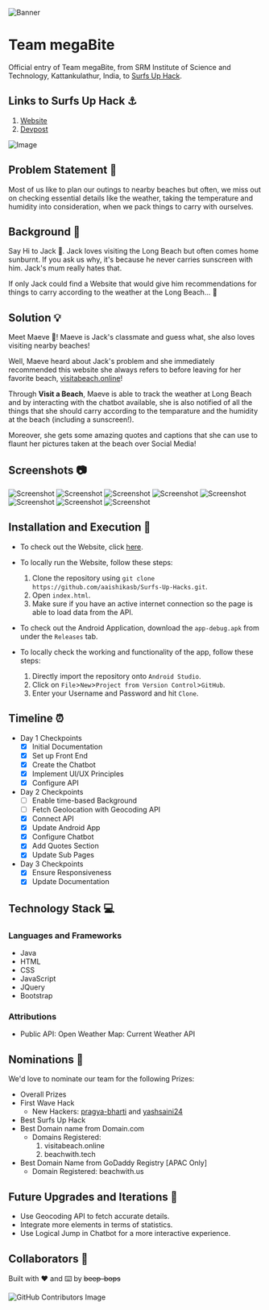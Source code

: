 ![Banner](assets/repository/banner.png)
# Team megaBite
Official entry of Team megaBite, from SRM Institute of Science and Technology, Kattankulathur, India, to [Surfs Up Hack](https://surfsuphacks.devpost.com/).

## Links to Surfs Up Hack ⚓
1. [Website](https://organize.mlh.io/participants/events/6800-surfs-up-hacks)
2. [Devpost](https://surfsuphacks.devpost.com/)

![Image](assets/repository/original.png)

## Problem Statement 🚧

Most of us like to plan our outings to nearby beaches but often, we miss out on checking essential details like the weather, taking the temperature and humidity into consideration, when we pack things to carry with ourselves.

## Background 📖

Say Hi to Jack 👦. Jack loves visiting the Long Beach but often comes home sunburnt. If you ask us why, it's because he never carries sunscreen with him. Jack's mum really hates that.

If only Jack could find a Website that would give him recommendations for things to carry according to the weather at the Long Beach... 🤔

## Solution 💡
Meet Maeve 👧! Maeve is Jack's classmate and guess what, she also loves visiting nearby beaches!

Well, Maeve heard about Jack's problem and she immediately recommended this website she always refers to before leaving for her favorite beach, [visitabeach.online](http://www.visitabeach.netlify.app)!

Through **Visit a Beach**, Maeve is able to track the weather at Long Beach and by interacting with the chatbot available, she is also notified of all the things that she should carry according to the temparature and the humidity at the beach (including a sunscreen!).

Moreover, she gets some amazing quotes and captions that she can use to flaunt her pictures taken at the beach over Social Media!

## Screenshots 📷
![Screenshot](assets/repository/screenshot.png)
![Screenshot](assets/repository/screenshot1.png)
![Screenshot](assets/repository/screenshot2.png)
![Screenshot](assets/repository/image.jpeg)
![Screenshot](assets/repository/image2.jpeg)
![Screenshot](assets/repository/image3.jpeg)
![Screenshot](assets/repository/image4.jpeg)
![Screenshot](assets/repository/image5.jpeg)

## Installation and Execution 🔧
 - To check out the Website, click [here](https://www.visitabeach.netlify.app).
 - To locally run the Website, follow these steps:
   1. Clone the repository using `git clone https://github.com/aaishikasb/Surfs-Up-Hacks.git`.
   2. Open `index.html`.
   3. Make sure if you have an active internet connection so the page is able to load data from the API.

 - To check out the Android Application, download the `app-debug.apk` from under the `Releases` tab.
 - To locally check the working and functionality of the app, follow these steps:
   1. Directly import the repository onto `Android Studio`.
   2. Click on `File`>`New`>`Project from Version Control`>`GitHub`.
   3. Enter your Username and Password and hit `Clone`.

## Timeline ⏰
 - Day 1 Checkpoints
   - [x] Initial Documentation
   - [x] Set up Front End
   - [x] Create the Chatbot
   - [x] Implement UI/UX Principles
   - [x] Configure API
 - Day 2 Checkpoints
   - [ ] Enable time-based Background
   - [ ] Fetch Geolocation with Geocoding API
   - [x] Connect API
   - [x] Update Android App
   - [x] Configure Chatbot
   - [x] Add Quotes Section
   - [x] Update Sub Pages
 - Day 3 Checkpoints
   - [x] Ensure Responsiveness
   - [x] Update Documentation

## Technology Stack 💻
### Languages and Frameworks
 - Java
 - HTML
 - CSS
 - JavaScript
 - JQuery
 - Bootstrap

### Attributions
  - Public API: Open Weather Map: Current Weather API

## Nominations 🤝
We'd love to nominate our team for the following Prizes:
 - Overall Prizes
 - First Wave Hack
   - New Hackers: [pragya-bharti](https://www.github.com/pragya-bharti) and [yashsaini24](https://www.github.com/yashsaini24)
 - Best Surfs Up Hack
 - Best Domain name from Domain.com
   - Domains Registered:
     1. visitabeach.online
     2. beachwith.tech
 - Best Domain Name from GoDaddy Registry [APAC Only]
   - Domain Registered: beachwith.us

## Future Upgrades and Iterations 🐬
  - Use Geocoding API to fetch accurate details.
  - Integrate more elements in terms of statistics.
  - Use Logical Jump in Chatbot for a more interactive experience.

## Collaborators 🤖
Built with ❤️ and ⌨️ by ~~beep-bops~~

![GitHub Contributors Image](https://contrib.rocks/image?repo=aaishikasb/Surfs-Up-Hacks)
